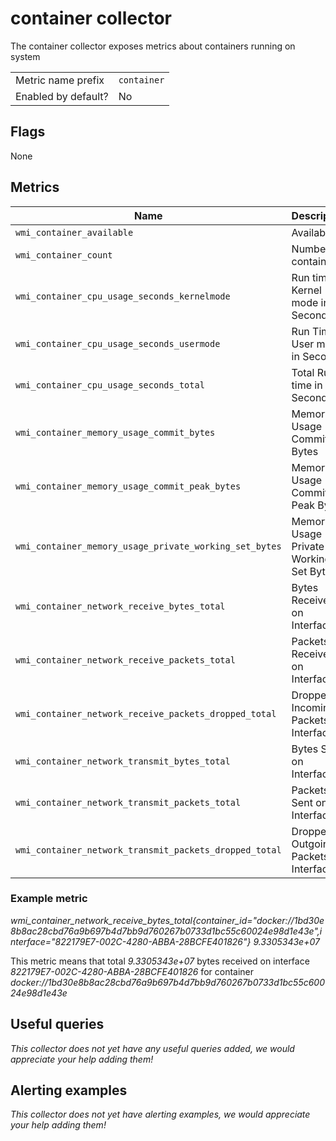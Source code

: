 # container collector

The container collector exposes metrics about containers running on system

|||
-|-
Metric name prefix  | `container`
Enabled by default? | No

## Flags

None

## Metrics

Name | Description | Type | Labels
-----|-------------|------|-------
`wmi_container_available` | Available | counter | `container_id`
`wmi_container_count` | Number of containers | gauge | `container_id`
`wmi_container_cpu_usage_seconds_kernelmode` | Run time in Kernel mode in Seconds | counter | `container_id`
`wmi_container_cpu_usage_seconds_usermode` | Run Time in User mode in Seconds | counter | `container_id`
`wmi_container_cpu_usage_seconds_total` | Total Run time in Seconds | counter | `container_id`
`wmi_container_memory_usage_commit_bytes` | Memory Usage Commit Bytes | gauge | `container_id`
`wmi_container_memory_usage_commit_peak_bytes` | Memory Usage Commit Peak Bytes | gauge | `container_id`
`wmi_container_memory_usage_private_working_set_bytes` | Memory Usage Private Working Set Bytes | gauge | `container_id`
`wmi_container_network_receive_bytes_total` | Bytes Received on Interface | counter | `container_id`, `interface`
`wmi_container_network_receive_packets_total` | Packets Received on Interface | counter | `container_id`, `interface`
`wmi_container_network_receive_packets_dropped_total` | Dropped Incoming Packets on Interface | counter | `container_id`, `interface`
`wmi_container_network_transmit_bytes_total` | Bytes Sent on Interface | counter | `container_id`, `interface`
`wmi_container_network_transmit_packets_total` | Packets Sent on Interface | counter | `container_id`, `interface`
`wmi_container_network_transmit_packets_dropped_total` | Dropped Outgoing Packets on Interface | counter | `container_id`, `interface`

### Example metric
_wmi_container_network_receive_bytes_total{container_id="docker://1bd30e8b8ac28cbd76a9b697b4d7bb9d760267b0733d1bc55c60024e98d1e43e",interface="822179E7-002C-4280-ABBA-28BCFE401826"} 9.3305343e+07_

This metric means that total _9.3305343e+07_ bytes received on interface _822179E7-002C-4280-ABBA-28BCFE401826_ for container _docker://1bd30e8b8ac28cbd76a9b697b4d7bb9d760267b0733d1bc55c60024e98d1e43e_

## Useful queries
_This collector does not yet have any useful queries added, we would appreciate your help adding them!_

## Alerting examples
_This collector does not yet have alerting examples, we would appreciate your help adding them!_
